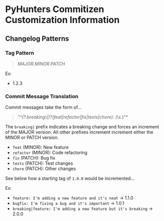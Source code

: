 # PyHunters Commitizen Customization Information

## Changelog Patterns

### Tag Pattern

> *MAJOR.MINOR.PATCH*

Ex:
* 1.2.3

### Commit Message Translation

Commit messages take the form of...

> *"^(?:breaking\\|)?(feat|refactor|fix|tests|chore): (\\s.*)"*

The `breaking|` prefix indicates a breaking change and forces an increment of the MAJOR version. All other prefixes increment increment either the MINOR or PATCH version.

* `feat` (MINOR): New feature
* `refactor` (MINOR): Code refactoring
* `fix` (PATCH): Bug fix
* `tests` (PATCH): Test changes
* `chore` (PATCH): Other changes

See below how a starting tag of `1.0.0` would be incremented...

Ex:
* `feature: I'm adding a new feature and it's neat` -> 1.1.0
* `bugfix: I'm fixing a bug and it's important` -> 1.0.1
* `breaking|feature: I'm adding a new feature but it's breaking` -> 2.0.0
